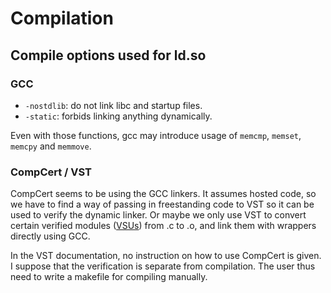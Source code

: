 # Compilation

## Compile options used for ld.so

### GCC

- `-nostdlib`: do not link libc and startup files.
- `-static`: forbids linking anything dynamically.

Even with those functions, gcc may introduce usage of `memcmp`, `memset`, `memcpy` and `memmove`.

### CompCert / VST

CompCert seems to be using the GCC linkers. It assumes hosted code, so we have to find a way of passing in freestanding code to VST so it can be used to verify the dynamic linker. Or maybe we only use VST to convert certain verified modules ([VSUs](https://softwarefoundations.cis.upenn.edu/vc-current/VSU_intro.html)) from .c to .o, and link them with wrappers directly using GCC.

In the VST documentation, no instruction on how to use CompCert is given. I suppose that the verification is separate from compilation. The user thus need to write a makefile for compiling manually.
